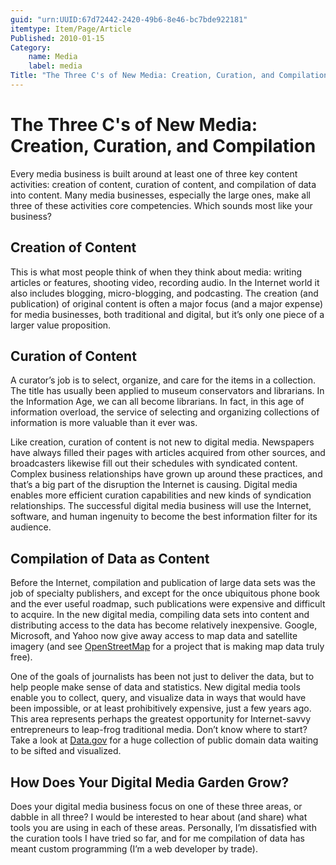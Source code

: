 ```yaml
---
guid: "urn:UUID:67d72442-2420-49b6-8e46-bc7bde922181"
itemtype: Item/Page/Article
Published: 2010-01-15
Category:
    name: Media
    label: media
Title: "The Three C's of New Media: Creation, Curation, and Compilation"
---
```


The Three C's of New Media: Creation, Curation, and Compilation
===============================================================

Every media business is built around at least one of three key content
activities: creation of content, curation of content, and compilation of
data into content. Many media businesses, especially the large ones,
make all three of these activities core competencies. Which sounds most
like your business?

Creation of Content
-------------------

This is what most people think of when they think about media: writing
articles or features, shooting video, recording audio. In the Internet
world it also includes blogging, micro-blogging, and podcasting. The
creation (and publication) of original content is often a major focus
(and a major expense) for media businesses, both traditional and
digital, but it’s only one piece of a larger value proposition.

Curation of Content
-------------------

A curator’s job is to select, organize, and care for the items in a
collection. The title has usually been applied to museum conservators
and librarians. In the Information Age, we can all become librarians. In
fact, in this age of information overload, the service of selecting and
organizing collections of information is more valuable than it ever was.

Like creation, curation of content is not new to digital media.
Newspapers have always filled their pages with articles acquired from
other sources, and broadcasters likewise fill out their schedules with
syndicated content. Complex business relationships have grown up around
these practices, and that’s a big part of the disruption the Internet is
causing. Digital media enables more efficient curation capabilities and
new kinds of syndication relationships. The successful digital media
business will use the Internet, software, and human ingenuity to become
the best information filter for its audience.

Compilation of Data as Content
------------------------------

Before the Internet, compilation and publication of large data sets was
the job of specialty publishers, and except for the once ubiquitous
phone book and the ever useful roadmap, such publications were expensive
and difficult to acquire. In the new digital media, compiling data sets
into content and distributing access to the data has become relatively
inexpensive. Google, Microsoft, and Yahoo now give away access to map
data and satellite imagery (and see
[OpenStreetMap](http://www.openstreetmap.org/) for a project that is making
map data truly free).

One of the goals of journalists has been not just to deliver the data,
but to help people make sense of data and statistics. New digital media
tools enable you to collect, query, and visualize data in ways that
would have been impossible, or at least prohibitively expensive, just a
few years ago. This area represents perhaps the greatest opportunity for
Internet-savvy entrepreneurs to leap-frog traditional media. Don’t know
where to start? Take a look at [Data.gov](http://data.gov/) for a huge
collection of public domain data waiting to be sifted and visualized.

How Does Your Digital Media Garden Grow?
----------------------------------------

Does your digital media business focus on one of these three areas, or
dabble in all three? I would be interested to hear about (and share)
what tools you are using in each of these areas. Personally, I’m
dissatisfied with the curation tools I have tried so far, and for me
compilation of data has meant custom programming (I’m a web developer by
trade).
